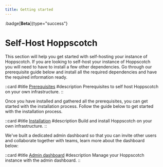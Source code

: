 ```yaml
---
title: Getting started
---
```


:badge[**Beta**]{type="success"}

# Self-Host Hoppscotch

This section will help you get started with self-hosting your instance of Hoppscotch. If you are looking to self-host your instance of Hoppscotch you will need to have to install a few other dependencies. Go through our prerequisite guide below and install all the required dependencies and have the required information ready.

::card
#title
[Prerequisites](/documentation/self-host/prerequisites)
#description
Prerequisites to self host Hoppscotch on your own infrastructure.
::

Once you have installed and gathered all the prerequisites, you can get started with the installation process. Follow the guide below to get started with the installation process.

::card
#title
[Installation](/documentation/self-host/install-and-build)
#description
Build and install Hoppscotch on your own infrastructure.
::

We've built a dedicated admin dashboard so that you can invite other users and collaborate together with teams, learn more about the dashboard below:

::card
#title
[Admin dashboard](/documentation/self-host/admin-dashboard)
#description
Manage your Hoppscotch instance with the admin dashboard.
::
